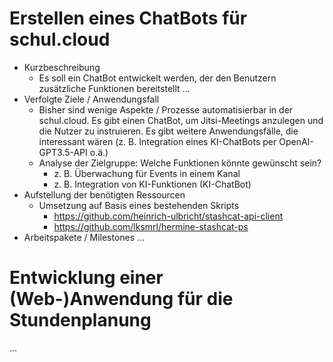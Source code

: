 # Erstellen eines ChatBots für schul.cloud
* Kurzbeschreibung 
	* Es soll ein ChatBot entwickelt werden, der den Benutzern zusätzliche Funktionen bereitstellt ...
* Verfolgte Ziele / Anwendungsfall 
	* Bisher sind wenige Aspekte / Prozesse automatisierbar in der schul.cloud. Es gibt einen ChatBot, um Jitsi-Meetings anzulegen und die Nutzer zu instruieren. Es gibt weitere Anwendungsfälle, die interessant wären (z. B. Integration eines KI-ChatBots per OpenAI-GPT3.5-API o.ä.) 
	* Analyse der Zielgruppe: Welche Funktionen könnte gewünscht sein?
		* z. B. Überwachung für Events in einem Kanal
		* z. B. Integration von KI-Funktionen (KI-ChatBot)
* Aufstellung der benötigten Ressourcen
	* Umsetzung auf Basis eines bestehenden Skripts 
		* https://github.com/heinrich-ulbricht/stashcat-api-client
		* https://github.com/lksmrl/hermine-stashcat-ps
* Arbeitspakete / Milestones
	... 
 
# Entwicklung einer (Web-)Anwendung für die Stundenplanung
...